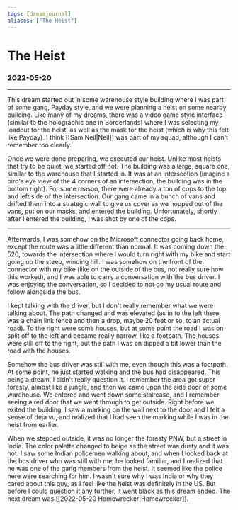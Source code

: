 ```yaml
---
tags: [dreamjournal]
aliases: ["The Heist"]
---
```


# The Heist
### 2022-05-20
---

This dream started out in some warehouse style building where I was part of some gang, Payday style, and we were planning a heist on some nearby building. Like many of my dreams, there was a video game style interface (similar to the holographic one in Borderlands) where I was selecting my loadout for the heist, as well as the mask for the heist (which is why this felt like Payday). I think [[Sam Neil|Neil]] was part of my squad, although I can't remember too clearly.

Once we were done preparing, we executed our heist. Unlike most heists that try to be quiet, we started off hot. The building was a large, square one, similar to the warehouse that I started in. It was at an intersection (imagine a bird's eye view of the 4 corners of an intersection, the building was in the bottom right). For some reason, there were already a ton of cops to the top and left side of the intersection. Our gang came in a bunch of vans and drifted them into a strategic wall to give us cover as we hopped out of the vans, put on our masks, and entered the building. Unfortunately, shortly after I entered the building, I was shot by one of the cops.

---

Afterwards, I was somehow on the Microsoft connector going back home, except the route was a little different than normal. It was coming down the 520, towards the intersection where I would turn right with my bike and start going up the steep, winding hill. I was somehow on the front of the connector with my bike (like on the outside of the bus, not really sure how this worked), and I was able to carry a conversation with the bus driver. I was enjoying the conversation, so I decided to not go my usual route and follow alongside the bus.

I kept talking with the driver, but I don't really remember what we were talking about. The path changed and was elevated (as in to the left there was a chain link fence and then a drop, maybe 20 feet or so, to an actual road). To the right were some houses, but at some point the road I was on split off to the left and became really narrow, like a footpath. The houses were still off to the right, but the path I was on dipped a bit lower than the road with the houses.

Somehow the bus driver was still with me, even though this was a footpath. At some point, he just started walking and the bus had disappeared. This being a dream, I didn't really question it. I remember the area got super foresty, almost like a jungle, and then we came upon the side door of some warehouse. We entered and went down some staircase, and I remember seeing a red door that we went through to get outside. Right before we exited the building, I saw a marking on the wall next to the door and I felt a sense of deja vu, and realized that I had seen the marking while I was in the heist from earlier.

When we stepped outside, it was no longer the foresty PNW, but a street in India. The color palette changed to beige as the street was dusty and it was hot. I saw some Indian policemen walking about, and when I looked back at the bus driver who was still with me, he looked familiar, and I realized that he was one of the gang members from the heist. It seemed like the police here were searching for him. I wasn't sure why I was India or why they cared about this guy, as I feel like the heist was definitely in the US. But before I could question it any further, it went black as this dream ended. The next dream was [[2022-05-20 Homewrecker|Homewrecker]].